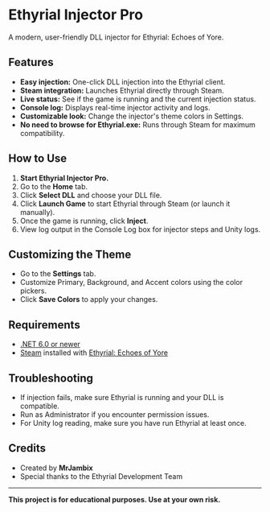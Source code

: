 # Ethyrial Injector Pro

A modern, user-friendly DLL injector for Ethyrial: Echoes of Yore.

## Features

- **Easy injection:** One-click DLL injection into the Ethyrial client.
- **Steam integration:** Launches Ethyrial directly through Steam.
- **Live status:** See if the game is running and the current injection status.
- **Console log:** Displays real-time injector activity and logs.
- **Customizable look:** Change the injector's theme colors in Settings.
- **No need to browse for Ethyrial.exe:** Runs through Steam for maximum compatibility.

## How to Use

1. **Start Ethyrial Injector Pro.**
2. Go to the **Home** tab.
3. Click **Select DLL** and choose your DLL file.
4. Click **Launch Game** to start Ethyrial through Steam (or launch it manually).
5. Once the game is running, click **Inject**.
6. View log output in the Console Log box for injector steps and Unity logs.

## Customizing the Theme

- Go to the **Settings** tab.
- Customize Primary, Background, and Accent colors using the color pickers.
- Click **Save Colors** to apply your changes.

## Requirements

- [.NET 6.0 or newer](https://dotnet.microsoft.com/en-us/download/dotnet/6.0)
- [Steam](https://store.steampowered.com/about/) installed with [Ethyrial: Echoes of Yore](https://store.steampowered.com/app/1277920/Ethyrial_Echoes_of_Yore/)

## Troubleshooting

- If injection fails, make sure Ethyrial is running and your DLL is compatible.
- Run as Administrator if you encounter permission issues.
- For Unity log reading, make sure you have run Ethyrial at least once.

## Credits

- Created by **MrJambix**
- Special thanks to the Ethyrial Development Team

---

**This project is for educational purposes. Use at your own risk.**
